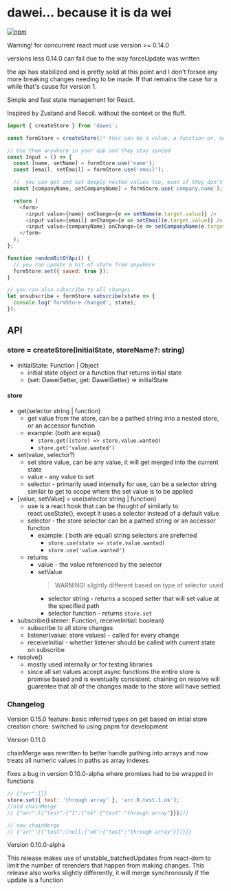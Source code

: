 # dawei... because it is da wei

<a href="https://www.npmjs.com/package/dawei">
  <img src="https://img.shields.io/npm/v/dawei" alt="npm" />
</a>

Warning! for concurrent react must use version >= 0.14.0

versions less 0.14.0 can fail due to the way forceUpdate was written

the api has stabilized and is pretty solid at this point and I don't forsee any more breaking changes needing to be made. If that remains the case for a while that's cause for version 1.

Simple and fast state management for React.

Inspired by Zustand and Recoil. without the context or the fluff.

```js
import { createStore } from 'dawei';

const formStore = createStore(/* this can be a value, a function or, nothing */);

// Use them anywhere in your app and they stay synced
const Input = () => {
  const [name, setName] = formStore.use('name');
  const [email, setEmail] = formStore.use('email');

  //  you can get and set deeply nested values too, even if they don't exist
  const [companyName, setCompanyName] = formStore.use('company.name');

  return (
    <form>
      <input value={name} onChange={e => setName(e.target.value)} />
      <input value={email} onChange={e => setEmail(e.target.value)} />
      <input value={companyName} onChange={e => setCompanyName(e.target.value)} />
    </form>
  );
};

function randomBitOfApi() {
  // you can update a bit of state from anywhere
  formStore.set({ saved: true });
}

// you can also subscribe to all changes
let unsubscribe = formStore.subscribe(state => {
  console.log('formStore changed', state);
});
```

## API

### store = createStore(initialState, storeName?: string)

- initialState: Function | Object
  - initial state object or a function that returns initial state
  - (set: DaweiSetter, get: DaweiGetter) => initialState

#### store

- get(selector string | function)
  - get value from the store, can be a pathed string into a nested store, or an accessor function
  - example: (both are equal)
    - `store.get((store) => store.value.wanted)`
    - `store.get('value.wanted')`
- set(value, selector?)
  - set store value, can be any value, it will get merged into the current state
  - value - any value to set
  - selector - primarily used internally for use, can be a selector string similar to get to scope where the set value is to be applied
- [value, setValue] = use(selector string | function)
  - use is a react hook that can be thought of similarly to react.useState(), except it uses a selector instead of a default value
  - selector - the store selector can be a pathed string or an accessor functon
    - example: ( both are equal) string selectors are preferred
      - `store.use(state => state.value.wanted)`
      - `store.use('value.wanted')`
  - returns
    - value - the value referenced by the selector
    - setValue
      > WARNING! slightly different based on type of selector used
      - selector string - returns a scoped setter that will set value at the specified path
      - selector function - returns `store.set`
- subscribe(listener: Function, receiveInitial: boolean)
  - subscribe to all store changes
  - listener(value: store values) - called for every change
  - receiveInitial - whether listener should be called with current state on subscribe
- resolve()
  - mostly used internally or for testing libraries
  - since all set values accept async functions the entire store is promise based and is eventually consistent. chaining on resolve will guarentee that all of the changes made to the store will have settled.

### Changelog

Version 0.15.0
feature: basic inferred types on get based on intial store creation
chore: switched to using pnpm for development

Version 0.11.0

chainMerge was rewritten to better handle pathing into arrays and now treats all numeric values in paths as array indexes

fixes a bug in version 0.10.0-alpha where promises had to be wrapped in functions

```js
// {"arr":[]}
store.set({ test: 'through array' }, 'arr.0.test.1.ok');
//old chainMerge
// {"arr":[{"test":{"1":{"ok":{"test":"through array"}}}}]}

// new chainMerge
// {"arr":[{"test":[null,{"ok":{"test":"through array"}}]}]}
```

Version 0.10.0-alpha

This release makes use of unstable_batchedUpdates from react-dom to limit the number of rerenders that happen from making changes. This release also works slightly differently, it will merge synchronously if the update is a function
